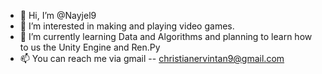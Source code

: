 - 👋 Hi, I’m @Nayjel9
- 👀 I’m interested in making and playing video games.
- 🌱 I’m currently learning Data and Algorithms and planning to learn how to us the Unity Engine and Ren.Py
- 📫 You can reach me via gmail -- christianervintan9@gmail.com

<!---
Nayjel9/Nayjel9 is a ✨ special ✨ repository because its `README.md` (this file) appears on your GitHub profile.
You can click the Preview link to take a look at your changes.
--->
